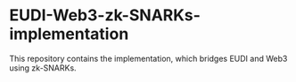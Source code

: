 # EUDI-Web3-zk-SNARKs-implementation
This repository contains the implementation, which bridges EUDI and Web3 using zk-SNARKs.  

